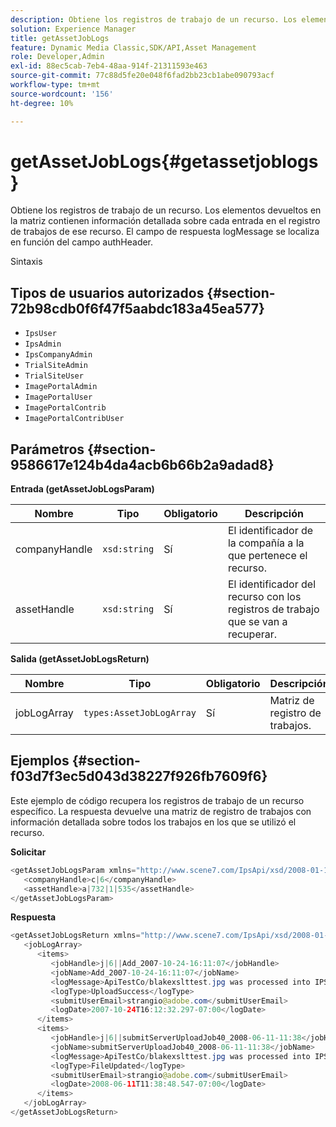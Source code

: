 ```yaml
---
description: Obtiene los registros de trabajo de un recurso. Los elementos devueltos en la matriz contienen información detallada sobre cada entrada en el registro de trabajos de ese recurso. El campo de respuesta logMessage se localiza en función del campo authHeader.
solution: Experience Manager
title: getAssetJobLogs
feature: Dynamic Media Classic,SDK/API,Asset Management
role: Developer,Admin
exl-id: 88ec5cab-7eb4-48aa-914f-21311593e463
source-git-commit: 77c88d5fe20e048f6fad2bb23cb1abe090793acf
workflow-type: tm+mt
source-wordcount: '156'
ht-degree: 10%

---
```


# getAssetJobLogs{#getassetjoblogs}

Obtiene los registros de trabajo de un recurso. Los elementos devueltos en la matriz contienen información detallada sobre cada entrada en el registro de trabajos de ese recurso. El campo de respuesta logMessage se localiza en función del campo authHeader.

Sintaxis

## Tipos de usuarios autorizados {#section-72b98cdb0f6f47f5aabdc183a45ea577}

* `IpsUser`
* `IpsAdmin`
* `IpsCompanyAdmin`
* `TrialSiteAdmin`
* `TrialSiteUser`
* `ImagePortalAdmin`
* `ImagePortalUser`
* `ImagePortalContrib`
* `ImagePortalContribUser`

## Parámetros {#section-9586617e124b4da4acb6b66b2a9adad8}

**Entrada (getAssetJobLogsParam)**

| Nombre | Tipo | Obligatorio | Descripción |
|---|---|---|---|
| companyHandle | `xsd:string` | Sí | El identificador de la compañía a la que pertenece el recurso. |
| assetHandle | `xsd:string` | Sí | El identificador del recurso con los registros de trabajo que se van a recuperar. |

**Salida (getAssetJobLogsReturn)**

| Nombre | Tipo | Obligatorio | Descripción |
|---|---|---|---|
| jobLogArray | `types:AssetJobLogArray` | Sí | Matriz de registro de trabajos. |

## Ejemplos {#section-f03d7f3ec5d043d38227f926fb7609f6}

Este ejemplo de código recupera los registros de trabajo de un recurso específico. La respuesta devuelve una matriz de registro de trabajos con información detallada sobre todos los trabajos en los que se utilizó el recurso.

**Solicitar**

```java
<getAssetJobLogsParam xmlns="http://www.scene7.com/IpsApi/xsd/2008-01-15">
   <companyHandle>c|6</companyHandle>
   <assetHandle>a|732|1|535</assetHandle>
</getAssetJobLogsParam>
```

**Respuesta**

```java
<getAssetJobLogsReturn xmlns="http://www.scene7.com/IpsApi/xsd/2008-01-15">
   <jobLogArray>
      <items>
         <jobHandle>j|6||Add_2007-10-24-16:11:07</jobHandle>
         <jobName>Add_2007-10-24-16:11:07</jobName>
         <logMessage>ApiTestCo/blakexslttest.jpg was processed into IPS</logMessage>
         <logType>UploadSuccess</logType>
         <submitUserEmail>strangio@adobe.com</submitUserEmail>
         <logDate>2007-10-24T16:12:32.297-07:00</logDate>
      </items>
      <items>
         <jobHandle>j|6||submitServerUploadJob40_2008-06-11-11:38</jobHandle>
         <jobName>submitServerUploadJob40_2008-06-11-11:38</jobName>
         <logMessage>ApiTestCo/blakexslttest.jpg was processed into IPS.</logMessage>
         <logType>FileUpdated</logType>
         <submitUserEmail>strangio@adobe.com</submitUserEmail>
         <logDate>2008-06-11T11:38:48.547-07:00</logDate>
      </items>
   </jobLogArray>
</getAssetJobLogsReturn>
```

